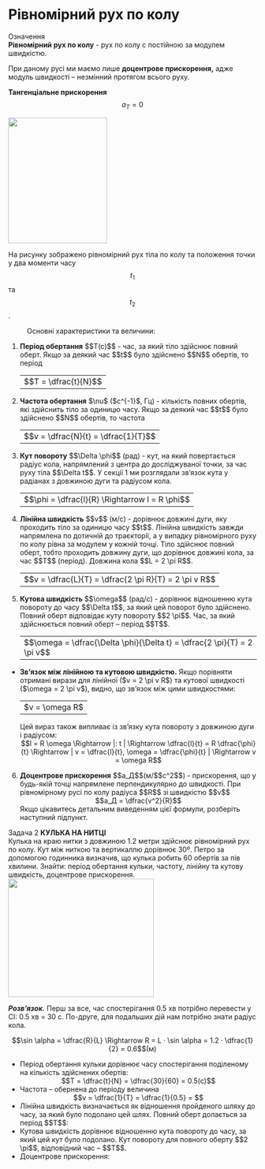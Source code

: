 #  Рiвномiрний рух по колу

<div class="eoz-wrap">
<span class="eoz">Означення</span>
<div class="eoz-text">
<b>Рiвномiрний рух по колу</b> - рух по колу с постiйною за модулем швидкiстю.

При даному русi ми маємо лише <b>доцентрове прискорення,</b> адже модуль швидкостi – незмiнний протягом всього руху.

<b>Тангенцiальне прискорення</b> $$a_T = 0$$
</div>
</div>
<img class="image" width="200" height="255" src="https://rawgit.com/chudaol/ed-era-book-physics/master/images/chapter_3/12.png">

На рисунку зображено рiвномiрний рух тiла по колу та   положення точки у два моменти часу $$t_1$$ та $$t_2$$.


<span class="p1"><p style="margin-left:1cm;">Основнi характеристики та величини:</p></span>
<ol>
<li><div class="space"><b>Перiод обертання</b> $$T(c)$$ - час, за який тiло здiйснює повний оберт. Якщо за деякий час $$t$$ було здiйснено $$N$$ обертiв, то перiод</div>
<div class="centered-table-wrapper">
<table class="centered-table">
<tr class="eq">
<td class="eq">
<p1>$$T = \dfrac{t}{N}$$</p1>
</td>
</tr>
</table></div></li>
<li><div class="space"><b>Частота обертання</b> $\nu$ ($c^{-1}$, Гц) - кiлькiсть повних обертiв, якi здiйснить тiло за одиницю часу. Якщо за деякий час $$t$$ було здiйснено $$N$$ обертiв, то частота</div>
<div class="centered-table-wrapper">
<table class="centered-table">
<tr class="eq">
<td class="eq">
<p1>$$v = \dfrac{N}{t} = \dfrac{1}{T}$$</p1>
</td>
</tr>
</table></div></li>
<li><div class="space"><b>Кут повороту</b> $$\Delta \phi$$ (рад) - кут, на який повертається радiус кола, напрямлений з центра до дослiджуваної точки, за час руху тiла $$\Delta t$$. У секцiї 1 ми розглядали зв’язок кута у радiанах з довжиною дуги та радiусом кола.</div>
<div class="centered-table-wrapper">
<table class="centered-table">
<tr class="eq">
<td class="eq">
<p1>$$\phi = \dfrac{l}{R} \Rightarrow l = R \phi$$</p1>
</td>
</tr>
</table></div></li>
<li><div class="space"><b>Лiнiйна швидкiсть</b> $$v$$ (м/с) - дорiвнює довжинi дуги, яку проходить тiло за одиницю часу $$t$$. Лiнiйна швидкiсть завжди напрямлена по дотичнiй до траєкторiї, а у випадку рiвномiрного руху по колу рiвна за модулем у кожнiй точцi.
Тiло здiйснює повний оберт, тобто проходить довжину дуги, що дорiвнює довжинi кола, за час $$T$$ (перiод). Довжина кола $$L = 2 \pi R$$.</div>
<div class="centered-table-wrapper">
<table class="centered-table">
<tr class="eq">
<td class="eq">
<p1>$$v = \dfrac{L}{T} = \dfrac{2 \pi R}{T} = 2 \pi v R$$</p1>
</td>
</tr>
</table></div></li>
<li><div class="space"><b>Кутова швидкiсть</b> $$\omega$$ (рад/c) - дорiвнює вiдношенню кута повороту до часу $$\Delta t$$, за який цей поворот було здiйснено. Повний оберт вiдповiдає куту повороту $$2 \pi$$. Час, за який здiйснюється повний оберт – перiод $$T$$.</div>
<div class="centered-table-wrapper">
<table class="centered-table">
<tr class="eq">
<td class="eq">
<p1>$$\omega = \dfrac{\Delta \phi}{\Delta t} = \dfrac{2 \pi}{T} = 2 \pi v$$</p1>
</td>
</tr>
</table></div></li>
</ol>
<ul>
<li><div class="space"><b>Зв’язок мiж лiнiйною та кутовою швидкiстю.</b> Якщо порiвняти отриманi вирази для лiнiйної ($v = 2 \pi v R$) та кутової швидкості ($\omega = 2 \pi v$), видно, що зв’язок мiж цими швидкостями:</div>

<div class="centered-table-wrapper">
<table class="centered-table">
<tr class="eq">
<td class="eq">
<p1>$v = \omega R$</p1>
</td>
</tr>
</table></div>

<div class="space">Цей вираз також випливає iз зв’язку кута повороту з довжиною дуги i радiусом:</div>
<div align="center">$$l = R \omega \Rightarrow |: t | \Rightarrow \dfrac{l}{t} = R \dfrac{\phi}{t} \Rightarrow | v = \dfrac{l}{t}, \omega = \dfrac{\phi}{t} | \Rightarrow v = \omega R$$</div></li>
</ul>
<ol start="6">
<li><div class="space"><b>Доцентрове прискорення</b> $$a_Д$$(м/$$c^2$$) - прискорення, що у будь-якiй точцi напрямлене перпендикулярно до швидкостi. При рiвномiрному русi по колу радiуса $$R$$ зi швидкiстю $$v$$</div>

<div align="center">$$a_Д = \dfrac{v^2}{R}$$</div>

<div class="space">Якщо цiкавитесь детальним виведенням цiєї формули, розберiть наступний пiдпункт.</div></li>
</ol>

<div class="task-wrap">
<span class="task">Задача 2</span> <b>КУЛЬКА НА НИТЦI</b>
<div class="task-text">
Кулька на краю нитки з довжиною 1.2 метри здiйснює рiвномiрний рух по колу. Кут мiж ниткою та вертикаллю дорiвнює 30º. Петро за допомогою годинника визначив, що кулька робить 60 обертiв за пiв хвилини. Знайти: перiод обертання кульки, частоту, лiнiйну та кутову швидкiсть, доцентрове прискорення.

<img class="image" width="295" height="240" src="https://rawgit.com/chudaol/ed-era-book-physics/master/images/chapter_3/13.png">

<b><i>Розв’язок.</i></b> Перш за все, час спостерiгання 0.5 хв потрiбно перевести у СI: 0.5 хв = 30 с.
По-друге, для подальших дiй нам потрiбно знати радiус кола.

<div align="center">$$\sin \alpha = \dfrac{R}{L} \Rightarrow R = L · \sin \alpha = 1.2 · \dfrac{1}{2} = 0.6$$(м)</div>

<ul>
<li>
Перiод обертання кульки дорiвнює часу спостерiгання подiленому на кiлькiсть здiйснених обертiв:

<div align="center">$$T = \dfrac{t}{N} = \dfrac{30}{60} = 0.5(c)$$</div>
</li>
<li>
Частота – обернена до перiоду величина

<div align="center">$$v = \dfrac{1}{T} = \dfrac{1}{0.5} = $$</div>
</li>
<li>
Лiнiйна швидкiсть визначається як вiдношення пройденого шляху до часу, за який було подолано цей шлях. Повний оберт долається за перiод $$T$$:

<div align="center"></div>
</li>
<li>
Кутова швидкiсть дорiвнює вiдношенню кута повороту до часу, за який цей кут було подолано. Кут повороту для повного оберту $$2 \pi$$, вiдповiдний час – $$T$$.

<div align="center"></div>
</li>
<li>
Доцентрове прискорення:

<div align="center"></div>
</li>
</ul>
</div>
</div>

